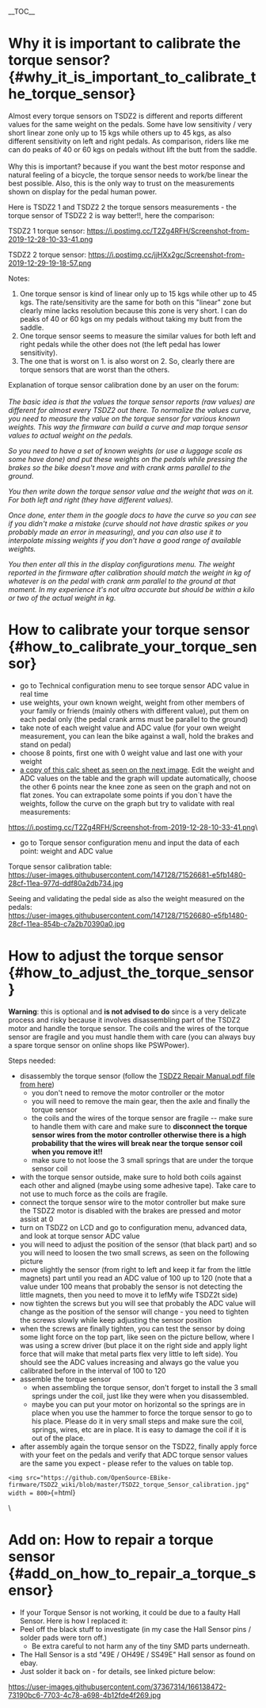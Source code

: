 \_\_TOC\_\_

# Why it is important to calibrate the torque sensor? {#why_it_is_important_to_calibrate_the_torque_sensor}

Almost every torque sensors on TSDZ2 is different and reports different
values for the same weight on the pedals. Some have low sensitivity /
very short linear zone only up to 15 kgs while others up to 45 kgs, as
also different sensitivity on left and right pedals. As comparison,
riders like me can do peaks of 40 or 60 kgs on pedals without lift the
butt from the saddle.\
\
Why this is important? because if you want the best motor response and
natural feeling of a bicycle, the torque sensor needs to work/be linear
the best possible. Also, this is the only way to trust on the
measurements shown on display for the pedal human power.

Here is TSDZ2 1 and TSDZ2 2 the torque sensors measurements - the torque
sensor of TSDZ2 2 is way better!!, here the comparison:

TSDZ2 1 torque sensor:
<https://i.postimg.cc/T2Zg4RFH/Screenshot-from-2019-12-28-10-33-41.png>

TSDZ2 2 torque sensor:
<https://i.postimg.cc/jjHXx2gc/Screenshot-from-2019-12-29-19-18-57.png>

Notes:

1.  One torque sensor is kind of linear only up to 15 kgs while other up
    to 45 kgs. The rate/sensitivity are the same for both on this
    \"linear\" zone but clearly mine lacks resolution because this zone
    is very short. I can do peaks of 40 or 60 kgs on my pedals without
    taking my butt from the saddle.
2.  One torque sensor seems to measure the similar values for both left
    and right pedals while the other does not (the left pedal has lower
    sensitivity).
3.  The one that is worst on 1. is also worst on 2. So, clearly there
    are torque sensors that are worst than the others.

Explanation of torque sensor calibration done by an user on the forum:\
\
*The basic idea is that the values the torque sensor reports (raw
values) are different for almost every TSDZ2 out there. To normalize the
values curve, you need to measure the value on the torque sensor for
various known weights. This way the firmware can build a curve and map
torque sensor values to actual weight on the pedals.*

*So you need to have a set of known weights (or use a luggage scale as
some have done) and put these weights on the pedals while pressing the
brakes so the bike doesn't move and with crank arms parallel to the
ground.*

*You then write down the torque sensor value and the weight that was on
it. For both left and right (they have different values).*

*Once done, enter them in the google docs to have the curve so you can
see if you didn't make a mistake (curve should not have drastic spikes
or you probably made an error in measuring), and you can also use it to
interpolate missing weights if you don't have a good range of available
weights.*

*You then enter all this in the display configurations menu. The weight
reported in the firmware after calibration should match the weight in kg
of whatever is on the pedal with crank arm parallel to the ground at
that moment. In my experience it's not ultra accurate but should be
within a kilo or two of the actual weight in kg.*

# How to calibrate your torque sensor {#how_to_calibrate_your_torque_sensor}

-   go to Technical configuration menu to see torque sensor ADC value in
    real time
-   use weights, your own known weight, weight from other members of
    your family or friends (mainly others with different value), put
    them on each pedal only (the pedal crank arms must be parallel to
    the ground)
-   take note of each weight value and ADC value (for your own weight
    measurement, you can lean the bike against a wall, hold the brakes
    and stand on pedal)
-   choose 8 points, first one with 0 weight value and last one with
    your weight
-   [a copy of this calc sheet as seen on the next
    image](https://docs.google.com/spreadsheets/d/1OwM1yURzHkPsrL9uz8oNlX6FHGzw_nr2TolGgUH9oy4/edit?usp=sharing%7Cmake).
    Edit the weight and ADC values on the table and the graph will
    update automatically, choose the other 6 points near the knee zone
    as seen on the graph and not on flat zones. You can extrapolate some
    points if you don´t have the weights, follow the curve on the graph
    but try to validate with real measurements:

<https://i.postimg.cc/T2Zg4RFH/Screenshot-from-2019-12-28-10-33-41.png>\

-   go to Torque sensor configuration menu and input the data of each
    point: weight and ADC value

Torque sensor calibration table:\
<https://user-images.githubusercontent.com/147128/71526681-e5fb1480-28cf-11ea-977d-ddf80a2db734.jpg>

Seeing and validating the pedal side as also the weight measured on the
pedals:\
<https://user-images.githubusercontent.com/147128/71526680-e5fb1480-28cf-11ea-854b-c7a2b70390a0.jpg>

# How to adjust the torque sensor {#how_to_adjust_the_torque_sensor}

**Warning**: this is optional and **is not advised to do** since is a
very delicate process and risky because it involves disassembling part
of the TSDZ2 motor and handle the torque sensor. The coils and the wires
of the torque sensor are fragile and you must handle them with care (you
can always buy a spare torque sensor on online shops like PSWPower).

Steps needed:

-   disassembly the torque sensor (follow the [TSDZ2 Repair Manual.pdf
    file from
    here](https://github.com/OpenSource-EBike-firmware/TSDZ2_wiki))
    -   you don\'t need to remove the motor controller or the motor
    -   you will need to remove the main gear, then the axle and finally
        the torque sensor
    -   the coils and the wires of the torque sensor are fragile \--
        make sure to handle them with care and make sure to **disconnect
        the torque sensor wires from the motor controller otherwise
        there is a high probability that the wires will break near the
        torque sensor coil when you remove it!!**
    -   make sure to not loose the 3 small springs that are under the
        torque sensor coil
-   with the torque sensor outside, make sure to hold both coils against
    each other and aligned (maybe using some adhesive tape). Take care
    to not use to much force as the coils are fragile.
-   connect the torque sensor wire to the motor controller but make sure
    the TSDZ2 motor is disabled with the brakes are pressed and motor
    assist at 0
-   turn on TSDZ2 on LCD and go to configuration menu, advanced data,
    and look at torque sensor ADC value
-   you will need to adjust the position of the sensor (that black part)
    and so you will need to loosen the two small screws, as seen on the
    following picture
-   move slightly the sensor (from right to left and keep it far from
    the little magnets) part until you read an ADC value of 100 up to
    120 (note that a value under 100 means that probably the sensor is
    not detecting the little magnets, then you need to move it to lefMy
    wife TSDZ2t side)
-   now tighten the screws but you will see that probably the ADC value
    will change as the position of the sensor will change - you need to
    tighten the screws slowly while keep adjusting the sensor position
-   when the screws are finally tighten, you can test the sensor by
    doing some light force on the top part, like seen on the picture
    bellow, where I was using a screw driver (but place it on the right
    side and apply light force that will make that metal parts flex very
    little to left side). You should see the ADC values increasing and
    always go the value you calibrated before in the interval of 100 to
    120
-   assemble the torque sensor
    -   when assembling the torque sensor, don\'t forget to install the
        3 small springs under the coil, just like they were when you
        disassembled.
    -   maybe you can put your motor on horizontal so the springs are in
        place when you use the hammer to force the torque sensor to go
        to his place. Please do it in very small steps and make sure the
        coil, springs, wires, etc are in place. It is easy to damage the
        coil if it is out of the place.
-   after assembly again the torque sensor on the TSDZ2, finally apply
    force with your feet on the pedals and verify that ADC torque sensor
    values are the same you expect - please refer to the values on table
    top.

`<img src="https://github.com/OpenSource-EBike-firmware/TSDZ2_wiki/blob/master/TSDZ2_torque_Sensor_calibration.jpg" width = 800>`{=html}

\

# Add on: How to repair a torque sensor {#add_on_how_to_repair_a_torque_sensor}

-   If your Torque Sensor is not working, it could be due to a faulty
    Hall Sensor. Here is how I replaced it:
-   Peel off the black stuff to investigate (in my case the Hall Sensor
    pins / solder pads were torn off.)
    -   Be extra careful to not harm any of the tiny SMD parts
        underneath.
-   The Hall Sensor is a std \"49E / OH49E / SS49E\" Hall sensor as
    found on ebay.
-   Just solder it back on - for details, see linked picture below:

<https://user-images.githubusercontent.com/37367314/166138472-73190bc6-7703-4c78-a698-4b12fde4f269.jpg>
